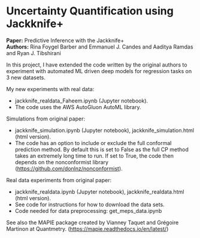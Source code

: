 # Uncertainty Quantification using Jackknife+

**Paper:** Predictive Inference with the Jackknife+  
**Authors:** Rina Foygel Barber and Emmanuel J. Candes and Aaditya Ramdas and Ryan J. Tibshirani

In this project, I have extended the code written by the original authors to experiment with automated ML driven deep models for regression tasks on 3 new datasets. 

My new experiments with real data: 
* jackknife\_realdata_Faheem.ipynb (Jupyter notebook).
* The code uses the AWS AutoGluon AutoML library.

Simulations from original paper: 
* jackknife\_simulation.ipynb (Jupyter notebook), jackknife\_simulation.html (html version).
* The code has an option to include or exclude the full conformal prediction method. By default this is set to False as the full CP method takes an extremely long time to run. If set to True, the code then depends on the nonconformist library (https://github.com/donlnz/nonconformist).


Real data experiments from original paper: 
* jackknife\_realdata.ipynb (Jupyter notebook), jackknife\_realdata.html (html version).
* See code for instructions for how to download the data sets.
* Code needed for data preprocessing: get\_meps\_data.ipynb


See also the MAPIE package created by Vianney Taquet and Grégoire Martinon at Quantmetry. (https://mapie.readthedocs.io/en/latest/)